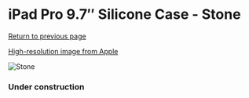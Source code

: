 # iPad Pro 9.7″ Silicone Case - Stone

[Return to previous page](/ipad_pro97)

[High-resolution image from Apple](https://store.storeimages.cdn-apple.com/8756/as-images.apple.com/is/MM232?wid=4500&hei=4500&fmt=png)

<div style="width: 384px"><img src="/everysource/MM232.png" alt="Stone"></div>

### Under construction

